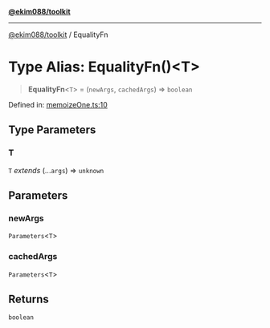 [**@ekim088/toolkit**](../README.md)

---

[@ekim088/toolkit](../README.md) / EqualityFn

# Type Alias: EqualityFn()\<T\>

> **EqualityFn**\<`T`\> = (`newArgs`, `cachedArgs`) => `boolean`

Defined in: [memoizeOne.ts:10](https://github.com/ekim088/toolkit/blob/main/src/memoizeOne.ts#L10)

## Type Parameters

### T

`T` _extends_ (...`args`) => `unknown`

## Parameters

### newArgs

`Parameters`\<`T`\>

### cachedArgs

`Parameters`\<`T`\>

## Returns

`boolean`
